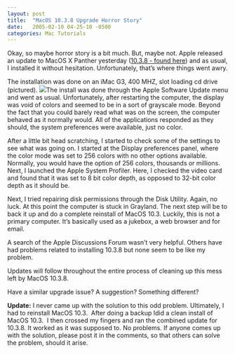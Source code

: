 ```yaml
---
layout: post
title:  "MacOS 10.3.8 Upgrade Horror Story"
date:   2005-02-10 04-25-10 -0500
categories: Mac Tutorials
---
```


Okay, so maybe horror story is a bit much. But, maybe not. Apple released an update to MacOS X Panther yesterday ([10.3.8 - found here][1]) and as usual, I installed it without hesitation. Unfortunately, that’s where things went awry.

The installation was done on an iMac G3, 400 MHZ, slot loading cd drive (pictured). ![][2]The install was done through the Apple Software Update menu and went as usual. Unfortunately, after restarting the computer, the display was void of colors and seemed to be in a sort of grayscale mode. Beyond the fact that you could barely read what was on the screen, the computer behaved as it normally would. All of the applications responded as they should, the system preferences were available, just no color.

After a little bit head scratching, I started to check some of the settings to see what was going on. I started at the Display preferences panel, where the color mode was set to 256 colors with no other options available. Normally, you would have the option of 256 colors, thousands or millions. Next, I launched the Apple System Profiler. Here, I checked the video card and found that it was set to 8 bit color depth, as opposed to 32-bit color depth as it should be.

Next, I tried repairing disk permissions through the Disk Utility. Again, no luck. At this point the computer is stuck in Grayland. The next step will be to back it up and do a complete reinstall of MacOS 10.3. Luckily, this is not a primary computer. It’s basically used as a jukebox, a web browser and for email.

A search of the Apple Discussions Forum wasn’t very helpful. Others have had problems related to installing 10.3.8 but none seem to be like my problem.

Updates will follow throughout the entire process of cleaning up this mess left by MacOS 10.3.8.

Have a similar upgrade issue? A suggestion? Something different?

**Update:** I never came up with the solution to this odd problem. Ultimately, I had to reinstall MacOS 10.3.  After doing a backup Idid a clean install of MacOS 10.3.  I then crossed my fingers and ran the combined update for 10.3.8. It worked as it was supposed to. No problems. If anyone comes up with the solution, please post it in the comments, so that others can solve the problem, should it arise.

 [1]: http://www.apple.com/support/downloads/macosxupdate1038.html
 [2]: http://www.gbradhopkins.com/images/mac/macosX/10_3_8_update/iMacGraphite.jpg

